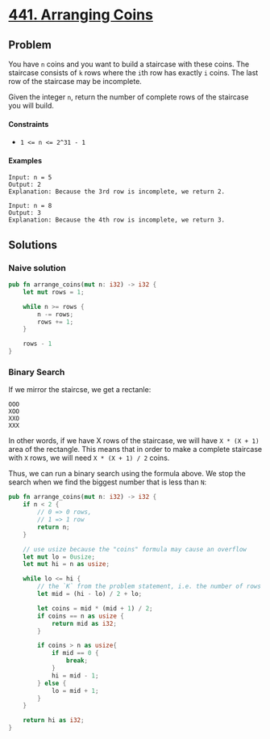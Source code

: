# [441. Arranging Coins](https://leetcode.com/problems/arranging-coins/)

## Problem

You have `n` coins and you want to build a staircase with these coins. The staircase 
consists of `k` rows where the `i`th row has exactly `i` coins. The last row of the 
staircase may be incomplete.

Given the integer `n`, return the number of complete rows of the staircase you will build.


#### Constraints

* `1 <= n <= 2^31 - 1`


#### Examples
  
```text
Input: n = 5
Output: 2
Explanation: Because the 3rd row is incomplete, we return 2.
```

```text
Input: n = 8
Output: 3
Explanation: Because the 4th row is incomplete, we return 3.
```

## Solutions

### Naive solution

```rust
pub fn arrange_coins(mut n: i32) -> i32 {
    let mut rows = 1;

    while n >= rows {
        n -= rows;
        rows += 1;
    }

    rows - 1
}
```

### Binary Search

If we mirror the staircse, we get a rectanle:

```text
OOO
XOO
XXO
XXX
```

In other words, if we have X rows of the staircase, we will have `X * (X + 1)` 
area of the rectangle. This means that in order to make a complete staircase
with `X` rows, we will need `X * (X + 1) / 2` coins.

Thus, we can run a binary search using the formula above. We stop the search 
when we find the biggest number that is less than `N`:

```rust
pub fn arrange_coins(mut n: i32) -> i32 {
    if n < 2 {
        // 0 => 0 rows,
        // 1 => 1 row
        return n;
    }

    // use usize because the "coins" formula may cause an overflow
    let mut lo = 0usize;
    let mut hi = n as usize;

    while lo <= hi {
        // the `K` from the problem statement, i.e. the number of rows
        let mid = (hi - lo) / 2 + lo;

        let coins = mid * (mid + 1) / 2;
        if coins == n as usize {
            return mid as i32;
        }

        if coins > n as usize{
            if mid == 0 {
                break;
            }
            hi = mid - 1;
        } else {
            lo = mid + 1;
        }
    }

    return hi as i32;
}
```
